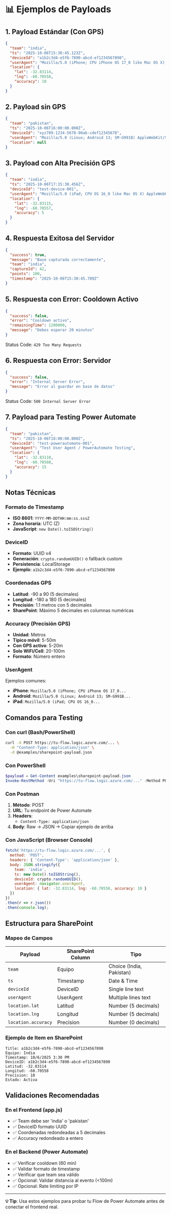 # 📊 Ejemplos de Payloads

## 1. Payload Estándar (Con GPS)

```json
{
  "team": "india",
  "ts": "2025-10-06T15:30:45.123Z",
  "deviceId": "a1b2c3d4-e5f6-7890-abcd-ef1234567890",
  "userAgent": "Mozilla/5.0 (iPhone; CPU iPhone OS 17_0 like Mac OS X) AppleWebKit/605.1.15 (KHTML, like Gecko) Version/17.0 Mobile/15E148 Safari/604.1",
  "location": {
    "lat": -32.83114,
    "lng": -60.70558,
    "accuracy": 10
  }
}
```

## 2. Payload sin GPS

```json
{
  "team": "pakistan",
  "ts": "2025-10-06T16:00:00.000Z",
  "deviceId": "xyz789-1234-5678-90ab-cdef12345678",
  "userAgent": "Mozilla/5.0 (Linux; Android 13; SM-G991B) AppleWebKit/537.36 (KHTML, like Gecko) Chrome/118.0.0.0 Mobile Safari/537.36",
  "location": null
}
```

## 3. Payload con Alta Precisión GPS

```json
{
  "team": "india",
  "ts": "2025-10-06T17:15:30.456Z",
  "deviceId": "test-device-001",
  "userAgent": "Mozilla/5.0 (iPad; CPU OS 16_0 like Mac OS X) AppleWebKit/605.1.15",
  "location": {
    "lat": -32.83115,
    "lng": -60.70557,
    "accuracy": 5
  }
}
```

## 4. Respuesta Exitosa del Servidor

```json
{
  "success": true,
  "message": "Base capturada correctamente",
  "team": "india",
  "captureId": 42,
  "points": 100,
  "timestamp": "2025-10-06T15:30:45.789Z"
}
```

## 5. Respuesta con Error: Cooldown Activo

```json
{
  "success": false,
  "error": "Cooldown activo",
  "remainingTime": 1200000,
  "message": "Debes esperar 20 minutos"
}
```

Status Code: `429 Too Many Requests`

## 6. Respuesta con Error: Servidor

```json
{
  "success": false,
  "error": "Internal Server Error",
  "message": "Error al guardar en base de datos"
}
```

Status Code: `500 Internal Server Error`

## 7. Payload para Testing Power Automate

```json
{
  "team": "pakistan",
  "ts": "2025-10-06T18:00:00.000Z",
  "deviceId": "test-powerautomate-001",
  "userAgent": "Test User Agent / PowerAutomate Testing",
  "location": {
    "lat": -32.83110,
    "lng": -60.70560,
    "accuracy": 15
  }
}
```

## Notas Técnicas

### Formato de Timestamp
- **ISO 8601**: `YYYY-MM-DDTHH:mm:ss.sssZ`
- **Zona horaria**: UTC (Z)
- **JavaScript**: `new Date().toISOString()`

### DeviceID
- **Formato**: UUID v4
- **Generación**: `crypto.randomUUID()` o fallback custom
- **Persistencia**: LocalStorage
- **Ejemplo**: `a1b2c3d4-e5f6-7890-abcd-ef1234567890`

### Coordenadas GPS
- **Latitud**: -90 a 90 (5 decimales)
- **Longitud**: -180 a 180 (5 decimales)
- **Precisión**: 1.1 metros con 5 decimales
- **SharePoint**: Máximo 5 decimales en columnas numéricas

### Accuracy (Precisión GPS)
- **Unidad**: Metros
- **Típico móvil**: 5-50m
- **Con GPS activo**: 5-20m
- **Solo WiFi/Cell**: 20-100m
- **Formato**: Número entero

### UserAgent
Ejemplos comunes:
- **iPhone**: `Mozilla/5.0 (iPhone; CPU iPhone OS 17_0...`
- **Android**: `Mozilla/5.0 (Linux; Android 13; SM-G991B...`
- **iPad**: `Mozilla/5.0 (iPad; CPU OS 16_0...`

## Comandos para Testing

### Con curl (Bash/PowerShell)

```bash
curl -X POST https://tu-flow.logic.azure.com/... \
  -H "Content-Type: application/json" \
  -d @examples/sharepoint-payload.json
```

### Con PowerShell

```powershell
$payload = Get-Content examples\sharepoint-payload.json
Invoke-RestMethod -Uri "https://tu-flow.logic.azure.com/..." -Method POST -Body $payload -ContentType "application/json"
```

### Con Postman

1. **Método**: POST
2. **URL**: Tu endpoint de Power Automate
3. **Headers**: 
   - `Content-Type: application/json`
4. **Body**: Raw → JSON → Copiar ejemplo de arriba

### Con JavaScript (Browser Console)

```javascript
fetch('https://tu-flow.logic.azure.com/...', {
  method: 'POST',
  headers: { 'Content-Type': 'application/json' },
  body: JSON.stringify({
    team: 'india',
    ts: new Date().toISOString(),
    deviceId: crypto.randomUUID(),
    userAgent: navigator.userAgent,
    location: { lat: -32.83114, lng: -60.70558, accuracy: 10 }
  })
})
.then(r => r.json())
.then(console.log);
```

## Estructura para SharePoint

### Mapeo de Campos

| Payload | SharePoint Column | Tipo |
|---------|-------------------|------|
| `team` | Equipo | Choice (India, Pakistan) |
| `ts` | Timestamp | Date & Time |
| `deviceId` | DeviceID | Single line text |
| `userAgent` | UserAgent | Multiple lines text |
| `location.lat` | Latitud | Number (5 decimals) |
| `location.lng` | Longitud | Number (5 decimals) |
| `location.accuracy` | Precision | Number (0 decimals) |

### Ejemplo de Item en SharePoint

```
Title: a1b2c3d4-e5f6-7890-abcd-ef1234567890
Equipo: India
Timestamp: 10/6/2025 3:30 PM
DeviceID: a1b2c3d4-e5f6-7890-abcd-ef1234567890
Latitud: -32.83114
Longitud: -60.70558
Precision: 10
Estado: Activa
```

## Validaciones Recomendadas

### En el Frontend (app.js)
- ✅ Team debe ser 'india' o 'pakistan'
- ✅ DeviceID formato UUID
- ✅ Coordenadas redondeadas a 5 decimales
- ✅ Accuracy redondeado a entero

### En el Backend (Power Automate)
- ✅ Verificar cooldown (60 min)
- ✅ Validar formato de timestamp
- ✅ Verificar que team sea válido
- ✅ Opcional: Validar distancia al evento (<100m)
- ✅ Opcional: Rate limiting por IP

---

**💡 Tip**: Usa estos ejemplos para probar tu Flow de Power Automate antes de conectar el frontend real.
